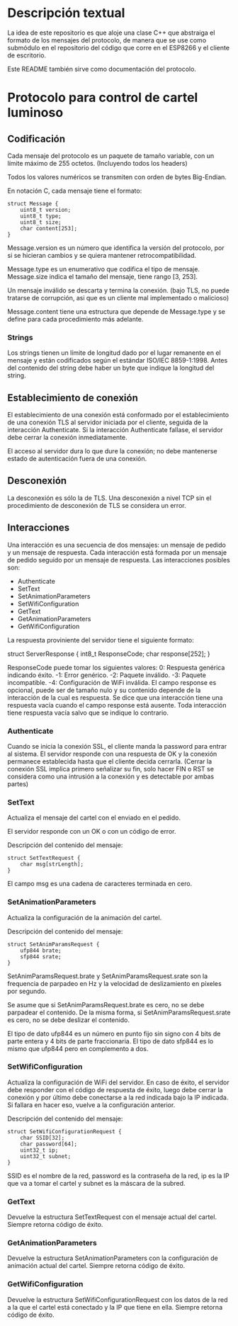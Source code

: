 # Descripción textual
La idea de este repositorio es que aloje una clase C++ que abstraiga el formato de los mensajes del protocolo, de manera que se use como submódulo en el repositorio del código que corre en el ESP8266 y el cliente de escritorio.

Este README también sirve como documentación del protocolo.
# Protocolo para control de cartel luminoso

## Codificación
Cada mensaje del protocolo es un paquete de tamaño variable, con un límite máximo de 255 octetos. (Incluyendo todos los headers)

Todos los valores numéricos se transmiten con orden de bytes Big-Endian.

En notación C, cada mensaje tiene el formato:

~~~
struct Message {
	uint8_t version;
	uint8_t type;
	uint8_t size;
	char content[253];
}
~~~
Message.version es un número que identifica la versión del protocolo, por si se hicieran cambios y se quiera mantener retrocompatibilidad.

Message.type es un enumerativo que codifica el tipo de mensaje. Message.size indica el tamaño del mensaje, tiene rango [3, 253].

Un mensaje inválido se descarta y termina la conexión. (bajo TLS, no puede tratarse de corrupción, asi que es un cliente mal implementado o malicioso)

Message.content tiene una estructura que depende de Message.type y se define para cada procedimiento más adelante.

### Strings
Los strings tienen un límite de longitud dado por el lugar remanente en el mensaje y están codificados según el estándar ISO/IEC 8859-1:1998. Antes del contenido del string debe haber un byte que indique la longitud del string.

## Establecimiento de conexión
El establecimiento de una conexión está conformado por el establecimiento de una conexión TLS al servidor iniciada por el cliente, seguida de la interacción Authenticate. Si la interacción Authenticate fallase, el servidor debe cerrar la conexión inmediatamente.

El acceso al servidor dura lo que dure la conexión; no debe mantenerse estado de autenticación fuera de una conexión.

## Desconexión
La desconexión es sólo la de TLS. Una desconexión a nivel TCP sin el procedimiento de desconexión de TLS se considera un error.

## Interacciones
Una interacción es una secuencia de dos mensajes: un mensaje de pedido y un mensaje de respuesta. Cada interacción está formada por un mensaje de pedido seguido por un mensaje de respuesta.
Las interacciones posibles son:
* Authenticate
* SetText
* SetAnimationParameters
* SetWifiConfiguration
* GetText
* GetAnimationParameters
* GetWifiConfiguration

La respuesta proviniente del servidor tiene el siguiente formato:

struct ServerResponse {
	int8_t ResponseCode;
	char response[252];
}

ResponseCode puede tomar los siguientes valores:
0: Respuesta genérica indicando éxito.
-1: Error genérico.
-2: Paquete inválido.
-3: Paquete incompatible.
-4: Configuración de WiFi inválida.
El campo response es opcional, puede ser de tamaño nulo y su contenido depende de la interacción de la cual es respuesta. Se dice que una interacción tiene una respuesta vacía cuando el campo response está ausente. Toda interacción tiene respuesta vacía salvo que se indique lo contrario.

### Authenticate
Cuando se inicia la conexión SSL, el cliente manda la password para entrar al sistema. El servidor responde con una respuesta de OK y la conexión permanece establecida hasta que el cliente decida cerrarla. (Cerrar la conexión SSL implica primero señalizar su fin, solo hacer FIN o RST se considera como una intrusión a la conexión y es detectable por ambas partes)

### SetText
Actualiza el mensaje del cartel con el enviado en el pedido.

El servidor responde con un OK o con un código de error.

Descripción del contenido del mensaje:
~~~
struct SetTextRequest {
	char msg[strLength];
}
~~~

El campo msg es una cadena de caracteres terminada en cero.

### SetAnimationParameters
Actualiza la configuración de la animación del cartel.

Descripción del contenido del mensaje:
~~~
struct SetAnimParamsRequest {
	ufp844 brate;
	sfp844 srate;
}
~~~

SetAnimParamsRequest.brate y SetAnimParamsRequest.srate son la frequencia de parpadeo en Hz y la velocidad de deslizamiento en píxeles por segundo.

Se asume que si SetAnimParamsRequest.brate es cero, no se debe parpadear el contenido. De la misma forma, si SetAnimParamsRequest.srate es cero, no se debe deslizar el contenido.

El tipo de dato ufp844 es un número en punto fijo sin signo con 4 bits de parte entera y 4 bits de parte fraccionaria. El tipo de dato sfp844 es lo mismo que ufp844 pero en complemento a dos.

### SetWifiConfiguration
Actualiza la configuración de WiFi del servidor. En caso de éxito, el servidor debe responder con el código de respuesta de éxito, luego debe cerrar la conexión y por último debe conectarse a la red indicada bajo la IP indicada. Si fallara en hacer eso, vuelve a la configuración anterior.

Descripción del contenido del mensaje:
~~~
struct SetWifiConfigurationRequest {
	char SSID[32];
	char password[64];
	uint32_t ip;
	uint32_t subnet;
}
~~~

SSID es el nombre de la red, password es la contraseña de la red, ip es la IP que va a tomar el cartel y subnet es la máscara de la subred.

### GetText
Devuelve la estructura SetTextRequest con el mensaje actual del cartel.
Siempre retorna código de éxito.

### GetAnimationParameters
Devuelve la estructura SetAnimationParameters con la configuración de animación actual del cartel.
Siempre retorna código de éxito.

### GetWifiConfiguration
Devuelve la estructura SetWifiConfigurationRequest con los datos de la red a la que el cartel está conectado y la IP que tiene en ella.
Siempre retorna código de éxito.
